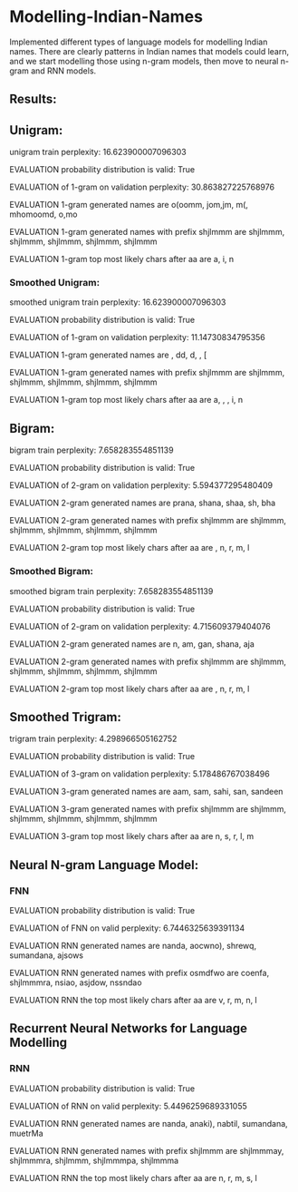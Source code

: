 # Modelling-Indian-Names
Implemented different types of language models for modelling Indian names. There are clearly patterns in Indian names that models could learn, and we start modelling those using n-gram models, then move to neural n-gram and RNN models.

## Results:
## **Unigram:**

unigram train perplexity: 16.623900007096303

EVALUATION probability distribution is valid: True

EVALUATION of 1-gram on validation perplexity: 30.863827225768976

EVALUATION 1-gram generated names are o(oomm, jom,jm, m(, mhomoomd, o,mo

EVALUATION 1-gram generated names with prefix shjlmmm are shjlmmm, shjlmmm, shjlmmm, shjlmmm, shjlmmm

EVALUATION 1-gram top most likely chars after aa are a, i, n

### **Smoothed Unigram:**

smoothed unigram train perplexity: 16.623900007096303

EVALUATION probability distribution is valid: True

EVALUATION of 1-gram on validation perplexity: 11.14730834795356

EVALUATION 1-gram generated names are , dd, d, , [

EVALUATION 1-gram generated names with prefix shjlmmm are shjlmmm, shjlmmm, shjlmmm, shjlmmm, shjlmmm

EVALUATION 1-gram top most likely chars after aa are a, , , i, n

## **Bigram:**

bigram train perplexity: 7.658283554851139

EVALUATION probability distribution is valid: True

EVALUATION of 2-gram on validation perplexity: 5.594377295480409

EVALUATION 2-gram generated names are prana, shana, shaa, sh, bha

EVALUATION 2-gram generated names with prefix shjlmmm are shjlmmm, shjlmmm, shjlmmm, shjlmmm, shjlmmm

EVALUATION 2-gram top most likely chars after aa are , n, r, m, l

### **Smoothed Bigram:**

smoothed bigram train perplexity: 7.658283554851139

EVALUATION probability distribution is valid: True

EVALUATION of 2-gram on validation perplexity: 4.715609379404076

EVALUATION 2-gram generated names are n, am, gan, shana, aja

EVALUATION 2-gram generated names with prefix shjlmmm are shjlmmm, shjlmmm, shjlmmm, shjlmmm, shjlmmm

EVALUATION 2-gram top most likely chars after aa are , n, r, m, l

## **Smoothed Trigram:**

trigram train perplexity: 4.298966505162752

EVALUATION probability distribution is valid: True

EVALUATION of 3-gram on validation perplexity: 5.178486767038496

EVALUATION 3-gram generated names are aam, sam, sahi, san, sandeen

EVALUATION 3-gram generated names with prefix shjlmmm are shjlmmm, shjlmmm, shjlmmm, shjlmmm, shjlmmm

EVALUATION 3-gram top most likely chars after aa are n, s, r, l, m

## **Neural N-gram Language Model:**
### **FNN**
EVALUATION probability distribution is valid: True

EVALUATION of FNN on valid perplexity: 6.7446325639391134

EVALUATION RNN generated names are nanda, aocwno), shrewq, sumandana, ajsows

EVALUATION RNN generated names with prefix osmdfwo are coenfa, shjlmmmra, nsiao, asjdow, nssndao

EVALUATION RNN the top most likely chars after aa are v, r, m, n, l

## **Recurrent Neural Networks for Language Modelling**
### **RNN**
EVALUATION probability distribution is valid: True

EVALUATION of RNN on valid perplexity: 5.4496259689331055

EVALUATION RNN generated names are nanda, anaki), nabtil, sumandana, muetrMa

EVALUATION RNN generated names with prefix shjlmmm are shjlmmmay, shjlmmmra, shjlmmm, shjlmmmpa, shjlmmma

EVALUATION RNN the top most likely chars after aa are n, r, m, s, l

